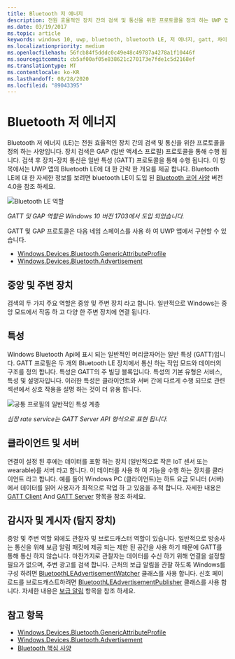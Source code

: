 ```yaml
---
title: Bluetooth 저 에너지
description: 전원 효율적인 장치 간의 검색 및 통신을 위한 프로토콜을 정의 하는 UWP 앱에서 Bluetooth 저 에너지 (LE) 사양에 대해 알아봅니다.
ms.date: 03/19/2017
ms.topic: article
keywords: windows 10, uwp, bluetooth, bluetooth LE, 저 에너지, gatt, 차이, 중앙, 주변 장치, 클라이언트, 서버, 감시자, 게시자
ms.localizationpriority: medium
ms.openlocfilehash: 56fcb84f5dddc0c49e48c49787a4278a1f10446f
ms.sourcegitcommit: cb5af00af05e838621c270173e7fde1c5d2168ef
ms.translationtype: MT
ms.contentlocale: ko-KR
ms.lasthandoff: 08/28/2020
ms.locfileid: "89043395"
---
```

# <a name="bluetooth-low-energy"></a>Bluetooth 저 에너지
Bluetooth 저 에너지 (LE)는 전원 효율적인 장치 간의 검색 및 통신을 위한 프로토콜을 정의 하는 사양입니다. 장치 검색은 GAP (일반 액세스 프로필) 프로토콜을 통해 수행 됩니다. 검색 후 장치-장치 통신은 일반 특성 (GATT) 프로토콜을 통해 수행 됩니다. 이 항목에서는 UWP 앱의 Bluetooth LE에 대 한 간략 한 개요를 제공 합니다. Bluetooth LE에 대 한 자세한 정보를 보려면 bluetooth LE이 도입 된 [Bluetooth 코어 사양](https://www.bluetooth.com/specifications/bluetooth-core-specification/) 버전 4.0을 참조 하세요. 

![Bluetooth LE 역할](images/gatt-roles.png)

*GATT 및 GAP 역할은 Windows 10 버전 1703에서 도입 되었습니다.*

GATT 및 GAP 프로토콜은 다음 네임 스페이스를 사용 하 여 UWP 앱에서 구현할 수 있습니다.
- [Windows.Devices.Bluetooth.GenericAttributeProfile](https://docs.microsoft.com/uwp/api/windows.devices.bluetooth.genericattributeprofile)
- [Windows.Devices.Bluetooth.Advertisement](https://docs.microsoft.com/uwp/api/windows.devices.bluetooth.advertisement)

## <a name="central-and-peripheral"></a>중앙 및 주변 장치
검색의 두 가지 주요 역할은 중앙 및 주변 장치 라고 합니다. 일반적으로 Windows는 중앙 모드에서 작동 하 고 다양 한 주변 장치에 연결 됩니다. 

## <a name="attributes"></a>특성
Windows Bluetooth Api에 표시 되는 일반적인 머리글자어는 일반 특성 (GATT)입니다. GATT 프로필은 두 개의 Bluetooth LE 장치에서 통신 하는 작업 모드와 데이터의 구조를 정의 합니다. 특성은 GATT의 주 빌딩 블록입니다. 특성의 기본 유형은 서비스, 특성 및 설명자입니다. 이러한 특성은 클라이언트와 서버 간에 다르게 수행 되므로 관련 섹션에서 상호 작용을 설명 하는 것이 더 유용 합니다. 

![공통 프로필의 일반적인 특성 계층](images/gatt-service.png)

*심장 rate service는 GATT Server API 형식으로 표현 됩니다.*

## <a name="client-and-server"></a>클라이언트 및 서버
연결이 설정 된 후에는 데이터를 포함 하는 장치 (일반적으로 작은 IoT 센서 또는 wearable)를 서버 라고 합니다. 이 데이터를 사용 하 여 기능을 수행 하는 장치를 클라이언트 라고 합니다. 예를 들어 Windows PC (클라이언트)는 하트 요금 모니터 (서버)에서 데이터를 읽어 사용자가 최적으로 작업 하 고 있음을 추적 합니다. 자세한 내용은 [GATT Client](gatt-client.md) And [GATT Server](gatt-server.md) 항목을 참조 하세요.

## <a name="watchers-and-publishers-beacons"></a>감시자 및 게시자 (탐지 장치)
중앙 및 주변 역할 외에도 관찰자 및 브로드캐스터 역할이 있습니다. 일반적으로 방송사는 통신을 위해 보급 알림 패킷에 제공 되는 제한 된 공간을 사용 하기 때문에 GATT를 통해 통신 하지 않습니다. 마찬가지로 관찰자는 데이터를 수신 하기 위해 연결을 설정할 필요가 없으며, 주변 광고를 검색 합니다. 근처의 보급 알림을 관찰 하도록 Windows를 구성 하려면 [BluetoothLEAdvertisementWatcher](https://docs.microsoft.com/uwp/api/windows.devices.bluetooth.advertisement.bluetoothleadvertisementwatcher) 클래스를 사용 합니다. 신호 페이로드를 브로드캐스트하려면 [BluetoothLEAdvertisementPublisher](https://docs.microsoft.com/uwp/api/windows.devices.bluetooth.advertisement.bluetoothleadvertisementpublisher) 클래스를 사용 합니다. 자세한 내용은 [보급 알림](ble-beacon.md) 항목을 참조 하세요.

## <a name="see-also"></a>참고 항목
- [Windows.Devices.Bluetooth.GenericAttributeProfile](https://docs.microsoft.com/uwp/api/windows.devices.bluetooth.genericattributeprofile)
- [Windows.Devices.Bluetooth.Advertisement](https://docs.microsoft.com/uwp/api/windows.devices.bluetooth.advertisement)
- [Bluetooth 핵심 사양](https://www.bluetooth.com/specifications/bluetooth-core-specification)
